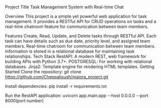 Project Title
Task Management System with Real-time Chat

Overview
This project is a simple yet powerful web application for task management. It provides a RESTful API for CRUD operations on tasks and a real-time chatroom feature for communication between team members.

Features
Create, Read, Update, and Delete tasks through RESTful API.
Each task can have details such as due date, priority level, and assigned team members.
Real-time chatroom for communication between team members.
Information is stored in a relational database for maintaining task relationships.
Tech Stack
RestAPI: A modern REST, web framework for building APIs with Python 3.7+.
POSTGRESQL: For working with relational databases.
Jinja2: Template engine for rendering HTML templates.
Getting Started
Clone the repository: git clone https://github.com/Cheppalisush/maiora_project.git

Install dependencies: pip install -r requirements.txt

Run the RestAPI application: uvicorn app.main:app --host 0.0.0.0 --port 8000(port number)

